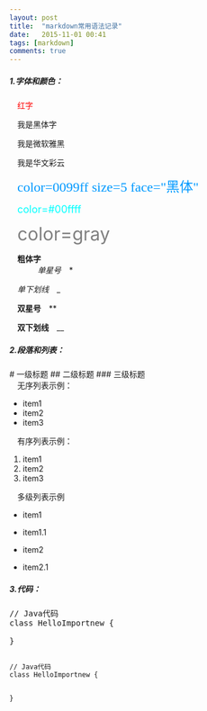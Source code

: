 ```yaml
---
layout: post
title:  "markdown常用语法记录"
date:   2015-11-01 00:41
tags: [markdown]
comments: true
---
```

<H5> 1.字体和颜色：</H5>

　<font color=red>红字</font>

　<font face="黑体">我是黑体字</font>

　<font face="微软雅黑">我是微软雅黑</font>

　<font face="STCAIYUN">我是华文彩云</font>
　
　<!--more-->

　<font color=0099ff size=5 face="黑体">color=0099ff size=5 face="黑体"</font>

　<font color=#00ffff size=4>color=#00ffff</font>

　<font color=gray size=6>color=gray</font>

　<b>粗体字</b>   
　 　 
　*单星号*　<a>*</a>

　_单下划线_　<a>_</a>

　**双星号**　<a>**</a>

　__双下划线__　<a>__</a>

<H5> 2.段落和列表：</H5>
# 一级标题
## 二级标题
### 三级标题
　
　<br/>　无序列表示例：

* item1
* item2
* item3

　有序列表示例：

1. item1
1. item2
1. item3

　多级列表示例

* item1
+ item1.1
* item2
+ item2.1

<H5> 3.代码：</H5>

<pre class="brush:java;gutter:true;">
// Java代码
class HelloImportnew {

}
</pre>

<code> 
// Java代码
class HelloImportnew {

} 
</code>










